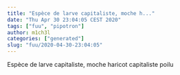 ```yaml
---
title: "Espèce de larve capitaliste, moche h..."
date: "Thu Apr 30 23:04:05 CEST 2020"
tags: ["fuu", "pipotron"]
author: m1ch3l
categories: ["generated"]
slug: "fuu/2020-04-30-23:04:05"
---
```


Espèce de larve capitaliste, moche haricot capitaliste poilu
